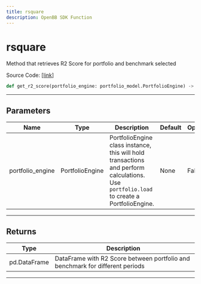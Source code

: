 ```yaml
---
title: rsquare
description: OpenBB SDK Function
---
```


# rsquare

Method that retrieves R2 Score for portfolio and benchmark selected

Source Code: [[link](https://github.com/OpenBB-finance/OpenBBTerminal/tree/main/openbb_terminal/portfolio/portfolio_model.py#L825)]
```python
def get_r2_score(portfolio_engine: portfolio_model.PortfolioEngine) -> pd.DataFrame
```
---
## Parameters
| Name | Type | Description | Default | Optional |
| ---- | ---- | ----------- | ------- | -------- |
| portfolio_engine | PortfolioEngine | PortfolioEngine class instance, this will hold transactions and perform calculations.<br/>Use `portfolio.load` to create a PortfolioEngine. | None | False |

---
## Returns
| Type | Description |
| ---- | ----------- |
| pd.DataFrame | DataFrame with R2 Score between portfolio and benchmark for different periods |
---

